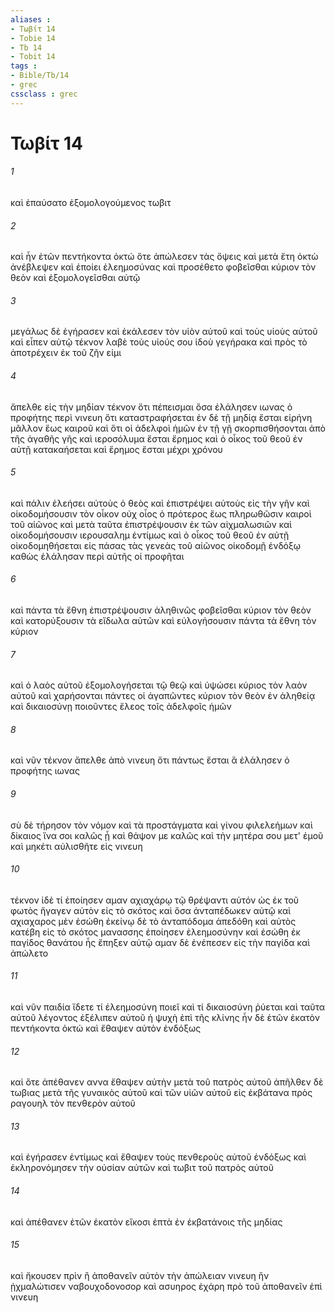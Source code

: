 ```yaml
---
aliases : 
- Τωβίτ 14
- Tobie 14
- Tb 14
- Tobit 14
tags : 
- Bible/Tb/14
- grec
cssclass : grec
---
```


# Τωβίτ 14

###### 1
καὶ ἐπαύσατο ἐξομολογούμενος τωβιτ
###### 2
καὶ ἦν ἐτῶν πεντήκοντα ὀκτώ ὅτε ἀπώλεσεν τὰς ὄψεις καὶ μετὰ ἔτη ὀκτὼ ἀνέβλεψεν καὶ ἐποίει ἐλεημοσύνας καὶ προσέθετο φοβεῖσθαι κύριον τὸν θεὸν καὶ ἐξομολογεῖσθαι αὐτῷ
###### 3
μεγάλως δὲ ἐγήρασεν καὶ ἐκάλεσεν τὸν υἱὸν αὐτοῦ καὶ τοὺς υἱοὺς αὐτοῦ καὶ εἶπεν αὐτῷ τέκνον λαβὲ τοὺς υἱούς σου ἰδοὺ γεγήρακα καὶ πρὸς τὸ ἀποτρέχειν ἐκ τοῦ ζῆν εἰμι
###### 4
ἄπελθε εἰς τὴν μηδίαν τέκνον ὅτι πέπεισμαι ὅσα ἐλάλησεν ιωνας ὁ προφήτης περὶ νινευη ὅτι καταστραφήσεται ἐν δὲ τῇ μηδίᾳ ἔσται εἰρήνη μᾶλλον ἕως καιροῦ καὶ ὅτι οἱ ἀδελφοὶ ἡμῶν ἐν τῇ γῇ σκορπισθήσονται ἀπὸ τῆς ἀγαθῆς γῆς καὶ ιεροσόλυμα ἔσται ἔρημος καὶ ὁ οἶκος τοῦ θεοῦ ἐν αὐτῇ κατακαήσεται καὶ ἔρημος ἔσται μέχρι χρόνου
###### 5
καὶ πάλιν ἐλεήσει αὐτοὺς ὁ θεὸς καὶ ἐπιστρέψει αὐτοὺς εἰς τὴν γῆν καὶ οἰκοδομήσουσιν τὸν οἶκον οὐχ οἷος ὁ πρότερος ἕως πληρωθῶσιν καιροὶ τοῦ αἰῶνος καὶ μετὰ ταῦτα ἐπιστρέψουσιν ἐκ τῶν αἰχμαλωσιῶν καὶ οἰκοδομήσουσιν ιερουσαλημ ἐντίμως καὶ ὁ οἶκος τοῦ θεοῦ ἐν αὐτῇ οἰκοδομηθήσεται εἰς πάσας τὰς γενεὰς τοῦ αἰῶνος οἰκοδομῇ ἐνδόξῳ καθὼς ἐλάλησαν περὶ αὐτῆς οἱ προφῆται
###### 6
καὶ πάντα τὰ ἔθνη ἐπιστρέψουσιν ἀληθινῶς φοβεῖσθαι κύριον τὸν θεὸν καὶ κατορύξουσιν τὰ εἴδωλα αὐτῶν καὶ εὐλογήσουσιν πάντα τὰ ἔθνη τὸν κύριον
###### 7
καὶ ὁ λαὸς αὐτοῦ ἐξομολογήσεται τῷ θεῷ καὶ ὑψώσει κύριος τὸν λαὸν αὐτοῦ καὶ χαρήσονται πάντες οἱ ἀγαπῶντες κύριον τὸν θεὸν ἐν ἀληθείᾳ καὶ δικαιοσύνῃ ποιοῦντες ἔλεος τοῖς ἀδελφοῖς ἡμῶν
###### 8
καὶ νῦν τέκνον ἄπελθε ἀπὸ νινευη ὅτι πάντως ἔσται ἃ ἐλάλησεν ὁ προφήτης ιωνας
###### 9
σὺ δὲ τήρησον τὸν νόμον καὶ τὰ προστάγματα καὶ γίνου φιλελεήμων καὶ δίκαιος ἵνα σοι καλῶς ᾖ καὶ θάψον με καλῶς καὶ τὴν μητέρα σου μετ' ἐμοῦ καὶ μηκέτι αὐλισθῆτε εἰς νινευη
###### 10
τέκνον ἰδὲ τί ἐποίησεν αμαν αχιαχάρῳ τῷ θρέψαντι αὐτόν ὡς ἐκ τοῦ φωτὸς ἤγαγεν αὐτὸν εἰς τὸ σκότος καὶ ὅσα ἀνταπέδωκεν αὐτῷ καὶ αχιαχαρος μὲν ἐσώθη ἐκείνῳ δὲ τὸ ἀνταπόδομα ἀπεδόθη καὶ αὐτὸς κατέβη εἰς τὸ σκότος μανασσης ἐποίησεν ἐλεημοσύνην καὶ ἐσώθη ἐκ παγίδος θανάτου ἧς ἔπηξεν αὐτῷ αμαν δὲ ἐνέπεσεν εἰς τὴν παγίδα καὶ ἀπώλετο
###### 11
καὶ νῦν παιδία ἴδετε τί ἐλεημοσύνη ποιεῖ καὶ τί δικαιοσύνη ῥύεται καὶ ταῦτα αὐτοῦ λέγοντος ἐξέλιπεν αὐτοῦ ἡ ψυχὴ ἐπὶ τῆς κλίνης ἦν δὲ ἐτῶν ἑκατὸν πεντήκοντα ὀκτώ καὶ ἔθαψεν αὐτὸν ἐνδόξως
###### 12
καὶ ὅτε ἀπέθανεν αννα ἔθαψεν αὐτὴν μετὰ τοῦ πατρὸς αὐτοῦ ἀπῆλθεν δὲ τωβιας μετὰ τῆς γυναικὸς αὐτοῦ καὶ τῶν υἱῶν αὐτοῦ εἰς ἐκβάτανα πρὸς ραγουηλ τὸν πενθερὸν αὐτοῦ
###### 13
καὶ ἐγήρασεν ἐντίμως καὶ ἔθαψεν τοὺς πενθεροὺς αὐτοῦ ἐνδόξως καὶ ἐκληρονόμησεν τὴν οὐσίαν αὐτῶν καὶ τωβιτ τοῦ πατρὸς αὐτοῦ
###### 14
καὶ ἀπέθανεν ἐτῶν ἑκατὸν εἴκοσι ἑπτὰ ἐν ἐκβατάνοις τῆς μηδίας
###### 15
καὶ ἤκουσεν πρὶν ἢ ἀποθανεῖν αὐτὸν τὴν ἀπώλειαν νινευη ἣν ᾐχμαλώτισεν ναβουχοδονοσορ καὶ ασυηρος ἐχάρη πρὸ τοῦ ἀποθανεῖν ἐπὶ νινευη
